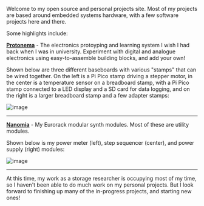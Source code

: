 Welcome to my open source and personal projects site. Most of my projects are based around embedded systems hardware, with a few software projects here and there.

Some highlights include:

**[Protonema](https://github.com/dslik/protonema/)** - The electronics protoyping and learning system I wish I had back when I was in university. Experiment with digital and analogue electronics using easy-to-assemble building blocks, and add your own!

Shown below are three different baseboards with various "stamps" that can be wired together. On the left is a Pi Pico stamp driving a stepper motor, in the center is a temperature sensor on a breadboard stamp, with a Pi Pico stamp connected to a LED display and a SD card for data logging, and on the right is a larger breadboard stamp and a few adapter stamps:

![image](https://github.com/user-attachments/assets/916d94b7-cce0-488d-ac10-438a3e717493)

<hr>

**[Nanomia](https://github.com/dslik/nanomia/)** - My Eurorack modular synth modules. Most of these are utility modules.

Shown below is my power meter (left), step sequencer (center), and power supply (right) modules:

![image](https://github.com/user-attachments/assets/03ce6090-c7bd-4837-a357-c822a94d3139)

<hr>

At this time, my work as a storage researcher is occupying most of my time, so I haven't been able to do much work on my personal projects. But I look forward to finishing up many of the in-progress projects, and starting new ones!
